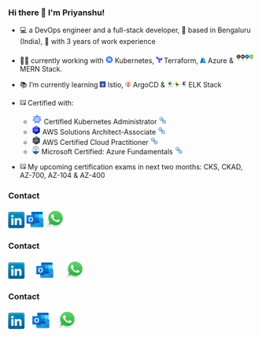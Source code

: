 ### Hi there 👋  I'm Priyanshu! 

- 💻 a DevOps engineer and a full-stack developer, 📍 based in Bengaluru (India), 💼 with 3 years of work experience
- 👨‍💻 currently working with <img src="pictures/kubernetes.png" alt="Kubernetes Logo" width="15"> Kubernetes, <img src="pictures/terraform.png" alt="Terraform Logo" width="12"> Terraform, <img src="pictures/azure.png" alt="Azure Logo" width="12"> Azure & <img src="pictures/mern-stack.png" alt="MERN Logo" width="40"> MERN Stack.
- 📚 I’m currently learning <img src="pictures/istio.png" alt="Istio Logo" width="12"> Istio, <img src="pictures/argocd.png" alt="ArgocCD Logo" width="12"> ArgoCD & <img src="pictures/elk.png" alt="ELK Logo" width="40"> ELK Stack
- <img src="pictures/certificate.png" alt="Certificate Logo" width="12"> Certified with: 
    - <img src="pictures/cka.png" alt="CKA Logo" width="21"> Certified Kubernetes Administrator [<img src="pictures/hyperlink.png" alt="See in Credly" width="16">](https://www.credly.com/badges/dd021ae5-d0ad-4fd2-a6db-4145d2f06239/public_url)
    - <img src="pictures/awssaa.png" alt="AWS SAA Logo" width="18"> AWS Solutions Architect-Associate [<img src="pictures/hyperlink.png" alt="See in Credly" width="16">](https://www.credly.com/badges/6c70e580-dd75-4448-a4ef-34402003a507/public_url)
    - <img src="pictures/awscp.png" alt="AWS CP Logo" width="18"> AWS Certified Cloud Practitioner [<img src="pictures/hyperlink.png" alt="See in Credly" width="16">](https://www.credly.com/badges/a8ec4b4c-7ac9-4987-9695-66cde38cfaa0/public_url)
    - <img src="pictures/azurefunda.png" alt="Azure Fundamentals Logo" width="16"> Microsoft Certified: Azure Fundamentals [<img src="pictures/hyperlink.png" alt="See in Credly" width="16">](https://www.credly.com/badges/db38fd28-3ad1-4f8c-bb83-12e0ec707d59?source=linked_in_profile)
    
 
- <img src="pictures/certificate.png" alt="Certificate Logo" width="12"> My upcoming certification exams in next two months: CKS, CKAD, AZ-700, AZ-104 & AZ-400




### Contact
<a href="https://www.linkedin.com/in/psshri/"><img src="pictures/linkedin.png" alt="LinkedIn Logo" width="33"/></a> <a href="mailto:psshri@outlook.com"><img src="pictures/ms_outlook.png" alt="MS Outlook Logo" width="35"/></a>
<a href="https://wa.me/919758439312"><img src="pictures/whatsapp.png" alt="Whatsapp Logo" width="40"/></a>

### Contact
<span style="margin-right: 20px;"><a href="https://www.linkedin.com/in/psshri/"><img src="pictures/linkedin.png" alt="LinkedIn Logo" width="33"/></a></span>
<span style="margin-right: 20px;"><a href="mailto:psshri@outlook.com"><img src="pictures/ms_outlook.png" alt="MS Outlook Logo" width="35"/></a></span>
<span style="margin-right: 20px;"><a href="https://wa.me/919758439312"><img src="pictures/whatsapp.png" alt="Whatsapp Logo" width="40"/></a></span>

### Contact

<a href="https://www.linkedin.com/in/psshri/"><img src="pictures/linkedin.png" alt="LinkedIn Logo" width="33"/></a>&nbsp;&nbsp;&nbsp;&nbsp;<a href="mailto:psshri@outlook.com"><img src="pictures/ms_outlook.png" alt="MS Outlook Logo" width="35"/></a>&nbsp;&nbsp;&nbsp;&nbsp;<a href="https://wa.me/919758439312"><img src="pictures/whatsapp.png" alt="Whatsapp Logo" width="40"/></a>
